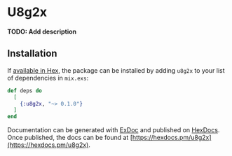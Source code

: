 # U8g2x

**TODO: Add description**

## Installation

If [available in Hex](https://hex.pm/docs/publish), the package can be installed
by adding `u8g2x` to your list of dependencies in `mix.exs`:

```elixir
def deps do
  [
    {:u8g2x, "~> 0.1.0"}
  ]
end
```

Documentation can be generated with [ExDoc](https://github.com/elixir-lang/ex_doc)
and published on [HexDocs](https://hexdocs.pm). Once published, the docs can
be found at [https://hexdocs.pm/u8g2x](https://hexdocs.pm/u8g2x).

